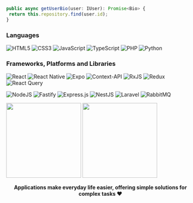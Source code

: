 ```ts
public async getUserBio(user: IUser): Promise<Bio> {
 return this.repository.find(user.id);
}
```
### Languages
![HTML5](https://img.shields.io/badge/html5-%23E34F26.svg?style=for-the-badge&logo=html5&logoColor=white)
![CSS3](https://img.shields.io/badge/css3-%231572B6.svg?style=for-the-badge&logo=css3&logoColor=white)
![JavaScript](https://img.shields.io/badge/javascript-%23323330.svg?style=for-the-badge&logo=javascript&logoColor=%23F7DF1E)
![TypeScript](https://img.shields.io/badge/typescript-%23007ACC.svg?style=for-the-badge&logo=typescript&logoColor=white)
![PHP](https://img.shields.io/badge/php-%23777BB4.svg?style=for-the-badge&logo=php&logoColor=white)
![Python](https://img.shields.io/badge/python-3670A0?style=for-the-badge&logo=python&logoColor=ffdd54)
### Frameworks, Platforms and Libraries
![React](https://img.shields.io/badge/react-%2320232a.svg?style=for-the-badge&logo=react&logoColor=%2361DAFB)
![React Native](https://img.shields.io/badge/react_native-%2320232a.svg?style=for-the-badge&logo=react&logoColor=%2361DAFB)
![Expo](https://img.shields.io/badge/expo-1C1E24?style=for-the-badge&logo=expo&logoColor=#D04A37)
![Context-API](https://img.shields.io/badge/Context--Api-000000?style=for-the-badge&logo=react)
![RxJS](https://img.shields.io/badge/rxjs-%23B7178C.svg?style=for-the-badge&logo=reactivex&logoColor=white)
![Redux](https://img.shields.io/badge/redux-%23593d88.svg?style=for-the-badge&logo=redux&logoColor=white)
![React Query](https://img.shields.io/badge/-React%20Query-FF4154?style=for-the-badge&logo=react%20query&logoColor=white)


![NodeJS](https://img.shields.io/badge/node.js-6DA55F?style=for-the-badge&logo=node.js&logoColor=white)
![Fastify](https://img.shields.io/badge/fastify-%23000000.svg?style=for-the-badge&logo=fastify&logoColor=white)
![Express.js](https://img.shields.io/badge/express.js-%23404d59.svg?style=for-the-badge&logo=express&logoColor=%2361DAFB)
![NestJS](https://img.shields.io/badge/nestjs-%23E0234E.svg?style=for-the-badge&logo=nestjs&logoColor=white)
![Laravel](https://img.shields.io/badge/laravel-%23FF2D20.svg?style=for-the-badge&logo=laravel&logoColor=white)
![RabbitMQ](https://img.shields.io/badge/Rabbitmq-FF6600?style=for-the-badge&logo=rabbitmq&logoColor=white)

<a style="text-decoration: none;" href="https://github.com/LcsCefali" align="center">
  <img height=200 align="center" src="https://github-readme-stats-eight-delta-16.vercel.app/api?username=LcsCefali&show_icons=true&include_all_commits=true&count_private=true&hide=stars&show=reviews,prs_merged,prs_merged_percentage&theme=transparent"/>
  <img height=200 align="center" src="https://github-readme-stats-eight-delta-16.vercel.app/api/top-langs/?username=LcsCefali&theme=transparent&layout=pie"/>
</a>

<div style="display: inline_block" align="center"><br>
 <b>Applications make everyday life easier, offering simple solutions for complex tasks ❤</b>
</div>
